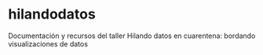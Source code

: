 # hilandodatos

Documentación y recursos del taller Hilando datos en cuarentena: bordando visualizaciones de datos

